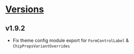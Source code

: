 # [Versions](https://github.com/Tracktor/design-system-tracktor/releases)

## v1.9.2
- Fix theme config module export for `FormControlLabel` & `ChipPropsVariantOverrides`
